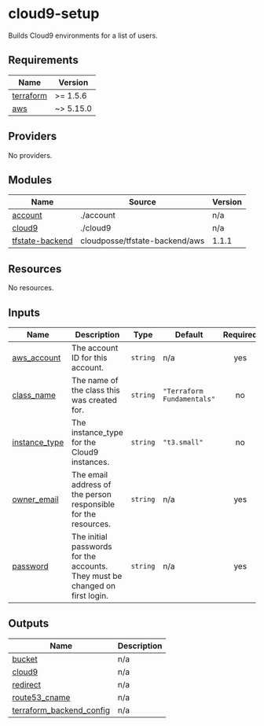 # cloud9-setup

Builds Cloud9 environments for a list of users.

<!-- BEGIN_TF_DOCS -->
## Requirements

| Name | Version |
|------|---------|
| <a name="requirement_terraform"></a> [terraform](#requirement\_terraform) | >= 1.5.6 |
| <a name="requirement_aws"></a> [aws](#requirement\_aws) | ~> 5.15.0 |

## Providers

No providers.

## Modules

| Name | Source | Version |
|------|--------|---------|
| <a name="module_account"></a> [account](#module\_account) | ./account | n/a |
| <a name="module_cloud9"></a> [cloud9](#module\_cloud9) | ./cloud9 | n/a |
| <a name="module_tfstate-backend"></a> [tfstate-backend](#module\_tfstate-backend) | cloudposse/tfstate-backend/aws | 1.1.1 |

## Resources

No resources.

## Inputs

| Name | Description | Type | Default | Required |
|------|-------------|------|---------|:--------:|
| <a name="input_aws_account"></a> [aws\_account](#input\_aws\_account) | The account ID for this account. | `string` | n/a | yes |
| <a name="input_class_name"></a> [class\_name](#input\_class\_name) | The name of the class this was created for. | `string` | `"Terraform Fundamentals"` | no |
| <a name="input_instance_type"></a> [instance\_type](#input\_instance\_type) | The instance\_type for the Cloud9 instances. | `string` | `"t3.small"` | no |
| <a name="input_owner_email"></a> [owner\_email](#input\_owner\_email) | The email address of the person responsible for the resources. | `string` | n/a | yes |
| <a name="input_password"></a> [password](#input\_password) | The initial passwords for the accounts. They must be changed on first login. | `string` | n/a | yes |

## Outputs

| Name | Description |
|------|-------------|
| <a name="output_bucket"></a> [bucket](#output\_bucket) | n/a |
| <a name="output_cloud9"></a> [cloud9](#output\_cloud9) | n/a |
| <a name="output_redirect"></a> [redirect](#output\_redirect) | n/a |
| <a name="output_route53_cname"></a> [route53\_cname](#output\_route53\_cname) | n/a |
| <a name="output_terraform_backend_config"></a> [terraform\_backend\_config](#output\_terraform\_backend\_config) | n/a |
<!-- END_TF_DOCS -->
